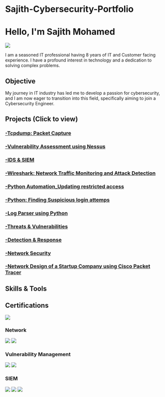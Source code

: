 # Sajith-Cybersecurity-Portfolio

# Hello, I'm Sajith Mohamed
<a href="https://www.linkedin.com/in/sajith-mohamed-566a96160/"><img src="https://img.shields.io/badge/-LinkedIn-0072b1?&style=for-the-badge&logo=linkedin&logoColor=white" /></a>

I am a seasoned IT professional having 8 years of IT and Customer facing experience. I have a profound interest in technology and a dedication to solving complex problems.

## Objective

My journey in IT industry has led me to develop a passion for cybersecurity, and I am now eager to transition into this field, specifically aiming to join a Cybersecurity Engineer.

## Projects (Click to view)
### <a href="https://github.com/Sajithewanderer/Sajith-Cybersecurity-Portfolio/tree/main/Tcpdump"> -Tcpdump: Packet Capture </a>
### <a href="https://github.com/Sajithewanderer/Sajith-Cybersecurity-Portfolio/tree/main/Vulnerability%20Assessment%20Using%20Nessus"> -Vulnerability Assessment using Nessus </a>
### <a href="https://github.com/Sajithewanderer/Sajith-Cybersecurity-Portfolio/tree/main/IDS%20%26%20SIEM"> -IDS & SIEM </a>
### <a href="https://github.com/Sajithewanderer/Sajith-Cybersecurity-Portfolio/blob/main/Wireshark%20101:%20Capture%20Packets/README.md"> -Wireshark: Network Traffic Monitoring and Attack Detection </a>
### <a href="https://github.com/Sajithewanderer/Sajith-Cybersecurity-Portfolio/tree/main/Python%20Automation_Updating%20restricted%20access"> -Python Automation_Updating restricted access </a>
### <a href="https://github.com/Sajithewanderer/Sajith-Cybersecurity-Portfolio/tree/main/Python%3A%20Finding%20Suspicious%20login%20attemps"> -Python: Finding Suspicious login attemps </a>
### <a href="https://github.com/Sajithewanderer/Sajith-Cybersecurity-Portfolio/tree/main/Log%20Parser"> -Log Parser using Python </a>
### <a href="https://github.com/Sajithewanderer/Sajith-Cybersecurity-Portfolio/tree/main/Threats%20%26%20%20Vulnerabilities"> -Threats & Vulnerabilities </a>
### <a href="https://github.com/Sajithewanderer/Sajith-Cybersecurity-Portfolio/tree/main/Detection%20%26%20Response"> -Detection & Response </a>
### <a href="https://github.com/Sajithewanderer/Sajith-Cybersecurity-Portfolio/tree/main/Network%20Security"> -Network Security </a>
### <a href="https://github.com/Sajithewanderer/Sajith-Cybersecurity-Portfolio/tree/main/Network%20Design%20of%20a%20Startup%20Company%20using%20Cisco%20Packet%20Tracer"> -Network Design of a Startup Company using Cisco Packet Tracer </a>

## Skills & Tools

## Certifications
<div>
<img src="https://img.shields.io/badge/-Google%20Cybersecurity%20Professional%20Certificate-4285F4?&style=for-the-badge&logo=google&logoColor=white" />
</div>

### Network
<div>
    <img src="https://img.shields.io/badge/-Wireshark-1679A7?&style=for-the-badge&logo=Wireshark&logoColor=white" />
    <img src="https://img.shields.io/badge/-Suricata-EF3B2D?&style=for-the-badge&logo=Suricata&logoColor=white" />
</div>

### Vulnerability Management
<div>
    <img src="https://img.shields.io/badge/-Nessus_Tenable-3399FF?&style=for-the-badge&logo=Nessus&logoColor=white" />
    <img src="https://img.shields.io/badge/-Qualys-6E5494?&style=for-the-badge&logo=Qualys&logoColor=white" />
</div>

### SIEM
<div>
    <img src="https://img.shields.io/badge/-Microsoft_Sentinel-0078D4?&style=for-the-badge&logo=Microsoft&logoColor=white" />
    <img src="https://img.shields.io/badge/-Splunk-000000?&style=for-the-badge&logo=Splunk&logoColor=white" />
    <img src="https://img.shields.io/badge/-Elastic-005571?&style=for-the-badge&logo=Elastic&logoColor=white" />
</div>



